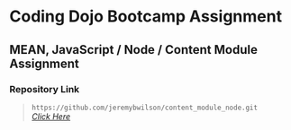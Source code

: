 # Coding Dojo Bootcamp Assignment
## MEAN, JavaScript / Node / Content Module Assignment

### Repository Link

> ``` https://github.com/jeremybwilson/content_module_node.git ```<br>
> _[Click Here](https://github.com/jeremybwilson/content_module_node.git)_
